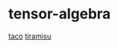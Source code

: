 # tensor-algebra

[taco](https://github.com/tensor-compiler/taco)
[tiramisu](https://github.com/Tiramisu-Compiler/tiramisu)
